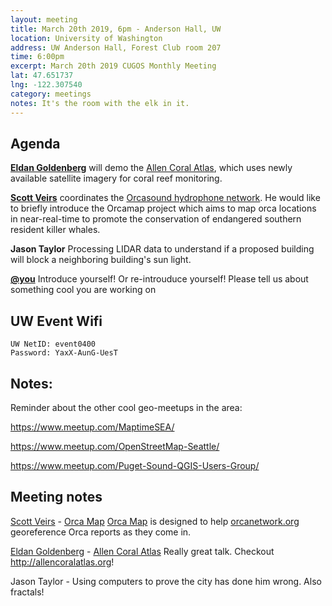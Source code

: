 ```yaml
---
layout: meeting
title: March 20th 2019, 6pm - Anderson Hall, UW
location: University of Washington
address: UW Anderson Hall, Forest Club room 207
time: 6:00pm
excerpt: March 20th 2019 CUGOS Monthly Meeting
lat: 47.651737
lng: -122.307540
category: meetings
notes: It's the room with the elk in it.
---
```



## Agenda

**[Eldan Goldenberg](https://eldang.xyz/)** will demo the [Allen Coral Atlas](http://allencoralatlas.org/), which uses newly available satellite imagery for coral reef monitoring.

**[Scott Veirs](https://scottveirs.github.io/)** coordinates the [Orcasound hydrophone network](http://orcasound.net). He would like to briefly introduce the Orcamap project which aims to map orca locations in near-real-time to promote the conservation of endangered southern resident killer whales.

**Jason Taylor** Processing LIDAR data to understand if a proposed building will block a neighboring building's sun light.

**[@you](http://cugos.org/people/)** Introduce yourself! Or re-introuduce yourself! Please tell us about something cool you are working on

## UW Event Wifi

```
UW NetID: event0400
Password: YaxX-AunG-UesT
```

## Notes:
Reminder about the other cool geo-meetups in the area:

https://www.meetup.com/MaptimeSEA/

https://www.meetup.com/OpenStreetMap-Seattle/

https://www.meetup.com/Puget-Sound-QGIS-Users-Group/

## Meeting notes

[Scott Veirs](https://scottveirs.github.io/) - [Orca Map](https://github.com/orcasound/orcamap)
[Orca Map](https://github.com/orcasound/orcamap) is designed to help [orcanetwork.org](orcanetwork.org) georeference Orca reports as they come in.


[Eldan Goldenberg](https://eldang.xyz/) - [Allen Coral Atlas](http://allencoralatlas.org/)
Really great talk. Checkout http://allencoralatlas.org!

Jason Taylor - Using computers to prove the city has done him wrong. Also fractals!
